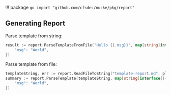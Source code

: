 !!! package
    ```go
    import "github.com/cfsdes/nucke/pkg/report"
    ```

## Generating Report

Parse template from string:

```go
result := report.ParseTemplateFromFile("Hello {{.msg}}", map[string]interface{}{
    "msg": "World",
})
```

Parse template from file:

```go
templateString, err := report.ReadFileToString("template-report.md", pluginName)
summary := report.ParseTemplate(templateString, map[string]interface{}{
    "msg": "World",
})
```
